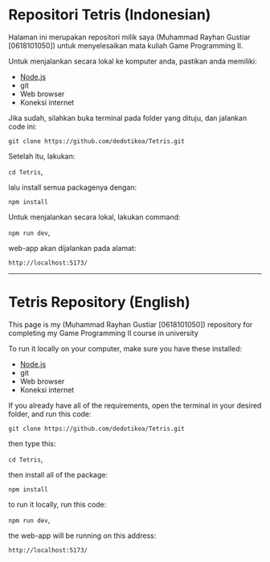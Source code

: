# Repositori Tetris (Indonesian)

Halaman ini merupakan repositori milik saya (Muhammad Rayhan Gustiar [0618101050]) untuk menyelesaikan mata kuliah Game Programming II.

Untuk menjalankan secara lokal ke komputer anda, pastikan anda memiliki:

 - [Node.js](https://nodejs.org/en)
 - git
 - Web browser
 - Koneksi internet
 
 Jika sudah, silahkan buka terminal pada folder yang dituju, dan jalankan code ini:
 
`git clone https://github.com/dedotikea/Tetris.git`

Setelah itu, lakukan:

`cd Tetris`, 

lalu install semua packagenya dengan:

`npm install`

Untuk menjalankan secara lokal, lakukan command:

`npm run dev`, 

web-app akan dijalankan pada alamat:

`http://localhost:5173/`

---

# Tetris Repository (English)

This page is my (Muhammad Rayhan Gustiar [0618101050]) repository for completing my Game Programming II course in university

To run it locally on your computer, make sure you have these installed:

 - [Node.js](https://nodejs.org/en)
 - git
 - Web browser
 - Koneksi internet
 
 If you already have all of the requirements, open the terminal in your desired folder, and run this code:

`git clone https://github.com/dedotikea/Tetris.git`

then type this:

`cd Tetris`, 

then install all of the package:

`npm install`

to run it locally, run this code:

`npm run dev`, 

the web-app will be running on this address:

`http://localhost:5173/`